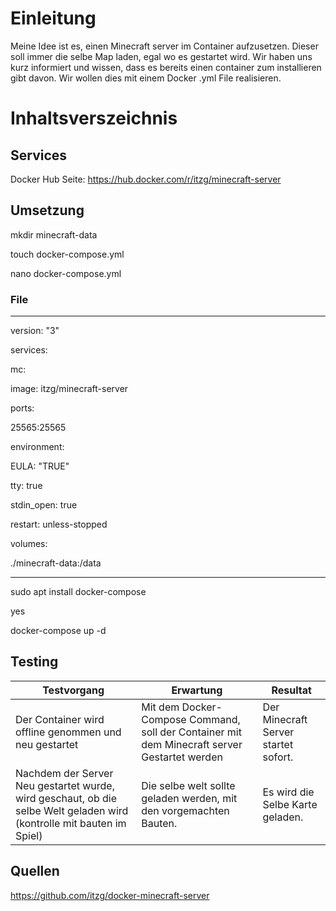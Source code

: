 # Einleitung
Meine Idee ist es, einen Minecraft server im Container aufzusetzen. Dieser soll immer die selbe Map laden, egal wo es gestartet wird. Wir haben uns kurz informiert und wissen, dass es bereits einen container zum installieren gibt davon.
Wir wollen dies mit einem Docker .yml File realisieren. 

# Inhaltsverszeichnis

## Services
Docker Hub Seite: https://hub.docker.com/r/itzg/minecraft-server

## Umsetzung

mkdir minecraft-data

touch docker-compose.yml

nano docker-compose.yml

### File 
---------------------------------------------------------

version: "3"

services:

mc:
  
image: itzg/minecraft-server
    
ports:
    
25565:25565
      
environment:
    
EULA: "TRUE"
      
tty: true
    
stdin_open: true
    
restart: unless-stopped
    
volumes:
      
./minecraft-data:/data
      
---------------------------------------------------------------

sudo apt  install docker-compose

yes

docker-compose up -d

## Testing
Testvorgang | Erwartung | Resultat
-------- | -------- | --------
 Der Container wird offline genommen und neu gestartet | Mit dem Docker-Compose Command, soll der Container mit dem Minecraft server Gestartet werden   | Der Minecraft Server startet sofort. 
Nachdem der Server Neu gestartet wurde, wird geschaut, ob die selbe Welt geladen wird (kontrolle mit bauten im Spiel)   | Die selbe welt sollte geladen werden, mit den vorgemachten Bauten.   | Es wird die Selbe Karte geladen. 


## Quellen
https://github.com/itzg/docker-minecraft-server
